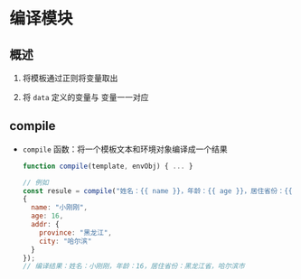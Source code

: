 # 编译模块

## 概述

1. 将模板通过正则将变量取出

2. 将 `data` 定义的变量与 变量一一对应

## compile

+ `compile` 函数：将一个模板文本和环境对象编译成一个结果

  ```js
  function compile(template, envObj) { ... }
  ```

  ```js
  // 例如
  const resule = compile("姓名：{{ name }}，年龄：{{ age }}，居住省份：{{ addr.province }}省，{{ addr.city }}市",
  {
    name: "小刚刚",
    age: 16,
    addr: {
      province: "黑龙江",
      city: "哈尔滨"
    }
  });
  // 编译结果：姓名：小刚刚，年龄：16，居住省份：黑龙江省，哈尔滨市
  ```

